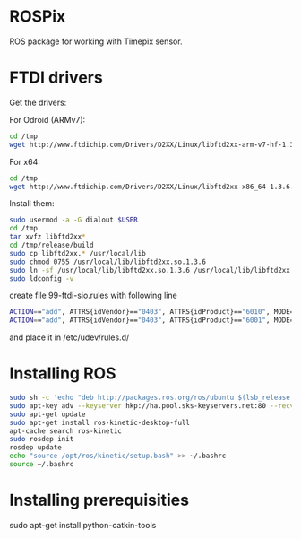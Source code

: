 # ROSPix
ROS package for working with Timepix sensor.

# FTDI drivers

Get the drivers:

For Odroid (ARMv7):
```bash
cd /tmp
wget http://www.ftdichip.com/Drivers/D2XX/Linux/libftd2xx-arm-v7-hf-1.3.6.tgz
```

For x64:
```bash
cd /tmp
wget http://www.ftdichip.com/Drivers/D2XX/Linux/libftd2xx-x86_64-1.3.6.tgz
```

Install them:
```bash
sudo usermod -a -G dialout $USER
cd /tmp
tar xvfz libftd2xx*
cd /tmp/release/build
sudo cp libftd2xx.* /usr/local/lib
sudo chmod 0755 /usr/local/lib/libftd2xx.so.1.3.6
sudo ln -sf /usr/local/lib/libftd2xx.so.1.3.6 /usr/local/lib/libftd2xx.so
sudo ldconfig -v 
```

create file 99-ftdi-sio.rules with following line
```bash
ACTION=="add", ATTRS{idVendor}=="0403", ATTRS{idProduct}=="6010", MODE="0666",  RUN+="/bin/sh -c '/sbin/rmmod ftdi_sio && /sbin/rmmod usbserial'"
ACTION=="add", ATTRS{idVendor}=="0403", ATTRS{idProduct}=="6001", MODE="0666",  RUN+="/bin/sh -c '/sbin/rmmod ftdi_sio && /sbin/rmmod usbserial'"
```
and place it in /etc/udev/rules.d/

# Installing ROS

```bash
sudo sh -c 'echo "deb http://packages.ros.org/ros/ubuntu $(lsb_release -sc) main" > /etc/apt/sources.list.d/ros-latest.list'
sudo apt-key adv --keyserver hkp://ha.pool.sks-keyservers.net:80 --recv-key 421C365BD9FF1F717815A3895523BAEEB01FA116
sudo apt-get update
sudo apt-get install ros-kinetic-desktop-full
apt-cache search ros-kinetic
sudo rosdep init
rosdep update
echo "source /opt/ros/kinetic/setup.bash" >> ~/.bashrc
source ~/.bashrc
```

# Installing prerequisities

sudo apt-get install python-catkin-tools

